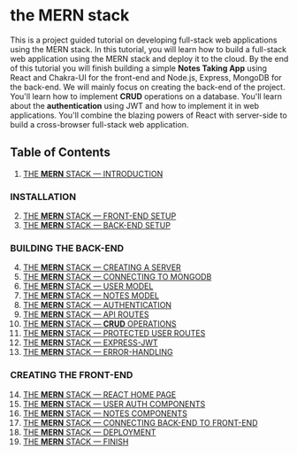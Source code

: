 # the MERN stack

This is a project guided tutorial on developing full-stack web applications using the MERN stack. In this tutorial, you will learn how to build a full-stack web application using the MERN stack and deploy it to the cloud. By the end of this tutorial you will finish building a simple **Notes Taking App** using React and Chakra-UI for the front-end and Node.js, Express, MongoDB for the back-end. We will mainly focus on creating the back-end of the project. You'll learn how to implement **CRUD** operations on a database. You'll learn about the **authentication** using JWT and how to implement it in web applications. You'll combine the blazing powers of React with server-side to build a cross-browser full-stack web application.

## Table of Contents

1. [THE **MERN** STACK — INTRODUCTION]()

### INSTALLATION

2. [THE **MERN** STACK — FRONT-END SETUP]()
3. [THE **MERN** STACK — BACK-END SETUP]()

### BUILDING THE BACK-END

4. [THE **MERN** STACK — CREATING A SERVER]()
5. [THE **MERN** STACK — CONNECTING TO MONGODB]()
6. [THE **MERN** STACK — USER MODEL]()
7. [THE **MERN** STACK — NOTES MODEL]()
8. [THE **MERN** STACK — AUTHENTICATION]()
9. [THE **MERN** STACK — API ROUTES]()
10. [THE **MERN** STACK — **CRUD** OPERATIONS]()
11. [THE **MERN** STACK — PROTECTED USER ROUTES]()
12. [THE **MERN** STACK — EXPRESS-JWT]()
13. [THE **MERN** STACK — ERROR-HANDLING]()

### CREATING THE FRONT-END

14. [THE **MERN** STACK — REACT HOME PAGE]()
15. [THE **MERN** STACK — USER AUTH COMPONENTS]()
16. [THE **MERN** STACK — NOTES COMPONENTS]()
17. [THE **MERN** STACK — CONNECTING BACK-END TO FRONT-END]()
18. [THE **MERN** STACK — DEPLOYMENT]()
19. [THE **MERN** STACK — FINISH]()
